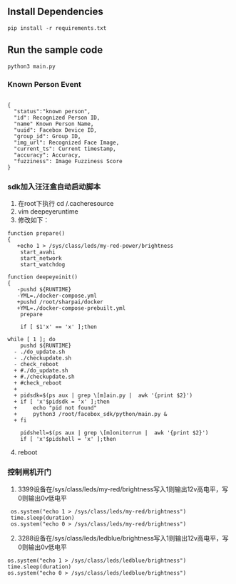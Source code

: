 
## Install Dependencies

```
pip install -r requirements.txt
```

## Run the sample code

```
python3 main.py
```

### Known Person Event
```

{
  "status":"known person",
  "id": Recognized Person ID,
  "name" Known Person Name,
  "uuid": Facebox Device ID,
  "group_id": Group ID,
  "img_url": Recognized Face Image,
  "current_ts": Current timestamp,
  "accuracy": Accuracy,
  "fuzziness": Image Fuzziness Score
}
```

### sdk加入汪汪盒自动启动脚本
1. 在root下执行 cd /.cacheresource
2. vim deepeyeruntime
3. 修改如下：
```
function prepare()
{
   +echo 1 > /sys/class/leds/my-red-power/brightness
    start_avahi
    start_network
    start_watchdog

function deepeyeinit()
{
   -pushd ${RUNTIME}
   -YML=./docker-compose.yml
   +pushd /root/sharpai/docker
   +YML=./docker-compose-prebuilt.yml
    prepare

    if [ $1'x' == 'x' ];then

while [ 1 ]; do
    pushd ${RUNTIME}
  - ./do_update.sh
  - ./checkupdate.sh
  - check_reboot
  + #./do_update.sh
  + #./checkupdate.sh
  + #check_reboot
  +
  + pidsdk=$(ps aux | grep \[m]ain.py |  awk '{print $2}')
  + if [ 'x'$pidsdk = 'x' ];then
  +     echo "pid not found"
  +     python3 /root/facebox_sdk/python/main.py &
  + fi

    pidshell=$(ps aux | grep \[m]onitorrun |  awk '{print $2}')
    if [ 'x'$pidshell = 'x' ];then

```
4. reboot

### 控制闸机开门
1. 3399设备在/sys/class/leds/my-red/brightness写入1则输出12v高电平，写0则输出0v低电平
```
 os.system("echo 1 > /sys/class/leds/my-red/brightness")
 time.sleep(duration)
 os.system("echo 0 > /sys/class/leds/my-red/brightness")
```

2. 3288设备在/sys/class/leds/ledblue/brightness写入1则输出12v高电平，写0则输出0v低电平
```
os.system("echo 1 > /sys/class/leds/ledblue/brightness")
time.sleep(duration)
os.system("echo 0 > /sys/class/leds/ledblue/brightness")
```
